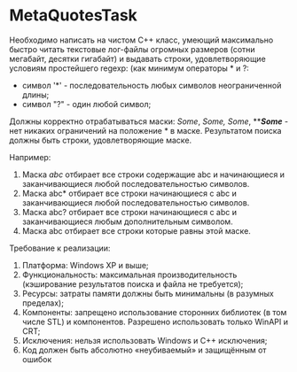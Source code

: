 # MetaQuotesTask

Необходимо написать на чистом С++ класс, умеющий максимально быстро читать текстовые лог-файлы огромных размеров (сотни мегабайт, десятки гигабайт) и выдавать строки, удовлетворяющие условиям простейшего regexp: (как минимум операторы * и ?:
- символ '*' - последовательность любых символов неограниченной длины;
- символ "?" - один любой символ;

Должны корректно отрабатываться маски: *Some*, *Some, Some*, *****Some*** - нет никаких ограничений на положение * в маске.
Результатом поиска должны быть строки, удовлетворяющие маске.

Например:
1. Маска *abc* отбирает все строки содержащие abc и начинающиеся и заканчивающиеся любой последовательностью символов.
2. Маска abc* отбирает все строки начинающиеся с abc и заканчивающиеся любой последовательностью символов.
3. Маска abc? отбирает все строки начинающиеся с abc и заканчивающиеся любым дополнительным символом.
4. Маска abc отбирает все строки которые равны этой маске.

Требование к реализации:
1. Платформа: Windows XP и выше;
2. Функциональность: максимальная производительность (кэширование результатов поиска и файла не требуется);
3. Ресурсы: затраты памяти должны быть минимальны (в разумных пределах);
4. Компоненты: запрещено использование сторонних библиотек (в том числе STL) и компонентов. Разрешено использовать только WinAPI и CRT;
5. Исключения: нельзя использовать Windows и С++ исключения;
6. Код должен быть абсолютно «неубиваемый» и защищённым от ошибок
